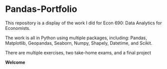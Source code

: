 # Pandas-Portfolio

This repository is a display of the work I did for Econ 690: Data Analytics for Economists.

The work is all in Python using multiple packages, including: Pandas, Matplotlib, Geopandas, Seaborn, Numpy, Shapely, Datetime, and Scikit.

There are multiple exercises, two take-home exams, and a final project

**Welcome**
